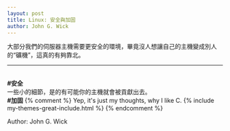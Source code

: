 ```yaml
---
layout: post
title: Linux: 安全與加固
author: John G. Wick
---
```


大部分我們的伺服器主機需要更安全的環境，畢竟沒人想讓自己的主機變成別人的“礦機”，這真的有夠靠北。
<hr>
<br>
<b>#安全</b><br>
一些小的細節，是的有可能你的主機就會被貢獻出去。<br>
<b>#加固</b>
{% comment %}
Yep, it's just my thoughts, why I like C.
{% include my-themes-great-include.html %}
{% endcomment %}

Author: John G. Wick
